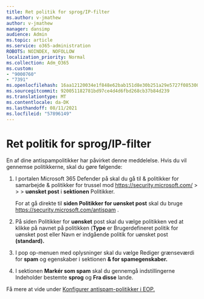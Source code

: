 ```yaml
---
title: Ret politik for sprog/IP-filter
ms.author: v-jmathew
author: v-jmathew
manager: dansimp
audience: Admin
ms.topic: article
ms.service: o365-administration
ROBOTS: NOINDEX, NOFOLLOW
localization_priority: Normal
ms.collection: Adm_O365
ms.custom:
- "9000760"
- "7391"
ms.openlocfilehash: 16aa12120034e1f848e62bab151d8e30b251a29e5727f085300d74ca7b49ca52
ms.sourcegitcommit: 920051182781bd97ce4d4d6fbd268cb37b84d239
ms.translationtype: MT
ms.contentlocale: da-DK
ms.lasthandoff: 08/11/2021
ms.locfileid: "57896149"
---
```

# <a name="fix-languageip-filter-policy"></a>Ret politik for sprog/IP-filter

En af dine antispampolitikker har påvirket denne meddelelse. Hvis du vil gennemse politikkerne, skal du gøre følgende:

1. I portalen Microsoft 365 Defender på skal du gå til & politikker for samarbejde & politikker for trussel mod <https://security.microsoft.com/>  \>  \>  \> **uønsket post** i **sektionen** Politikker.

   For at gå direkte til **siden Politikker for uønsket post** skal du bruge <https://security.microsoft.com/antispam> .

2. På siden Politikker for **uønsket** post skal du vælge politikken ved  at klikke på  navnet på politikken (**Type** er Brugerdefineret politik for uønsket post eller Navn er indgående politik for uønsket post **(standard).**
3. I pop op-menuen med oplysninger skal du vælge Rediger grænseværdi for **spam** og egenskaber i sektionen **& for spamegenskaber.**
4. I sektionen **Markér som spam** skal du gennemgå indstillingerne Indeholder bestemte **sprog** og **Fra disse** lande.

Få mere at vide under [Konfigurer antispam-politikker i EOP.](https://docs.microsoft.com/microsoft-365/security/office-365-security/configure-your-spam-filter-policies)
